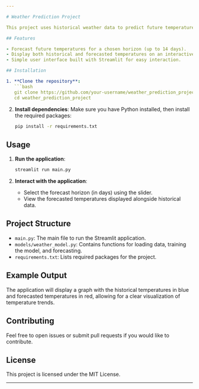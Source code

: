 ```yaml
---

# Weather Prediction Project

This project uses historical weather data to predict future temperatures. It employs a machine learning model to make forecasts and displays the results using a Streamlit-based web application.

## Features

- Forecast future temperatures for a chosen horizon (up to 14 days).
- Display both historical and forecasted temperatures on an interactive graph.
- Simple user interface built with Streamlit for easy interaction.

## Installation

1. **Clone the repository**:
   ```bash
   git clone https://github.com/your-username/weather_prediction_project.git
   cd weather_prediction_project
   ```

2. **Install dependencies**:
   Make sure you have Python installed, then install the required packages:
   ```bash
   pip install -r requirements.txt
   ```

## Usage

1. **Run the application**:
   ```bash
   streamlit run main.py
   ```

2. **Interact with the application**:
   - Select the forecast horizon (in days) using the slider.
   - View the forecasted temperatures displayed alongside historical data.

## Project Structure

- `main.py`: The main file to run the Streamlit application.
- `models/weather_model.py`: Contains functions for loading data, training the model, and forecasting.
- `requirements.txt`: Lists required packages for the project.

## Example Output

The application will display a graph with the historical temperatures in blue and forecasted temperatures in red, allowing for a clear visualization of temperature trends.

## Contributing

Feel free to open issues or submit pull requests if you would like to contribute.

## License

This project is licensed under the MIT License.

---
```


